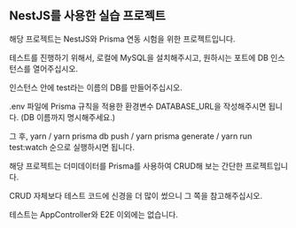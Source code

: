 ## NestJS를 사용한 실습 프로젝트

해당 프로젝트는 NestJS와 Prisma 연동 시험을 위한 프로젝트입니다.

테스트를 진행하기 위해서, 로컬에 MySQL을 설치해주시고, 원하시는 포트에 DB 인스턴스를 열어주십시오.

인스턴스 안에 test라는 이름의 DB를 만들어주십시오.

.env 파일에 Prisma 규칙을 적용한 환경변수 DATABASE_URL을 작성해주시면 됩니다. (DB 이름까지 명시해주세요.)

그 후, yarn / yarn prisma db push / yarn prisma generate / yarn run test:watch 순으로 실행하시면 됩니다.

해당 프로젝트는 더미데이터를 Prisma를 사용하여 CRUD해 보는 간단한 프로젝트입니다.

CRUD 자체보다 테스트 코드에 신경을 더 많이 썼으니 그 쪽을 참고해주십시오.

테스트는 AppController와 E2E 이외에는 없습니다.
